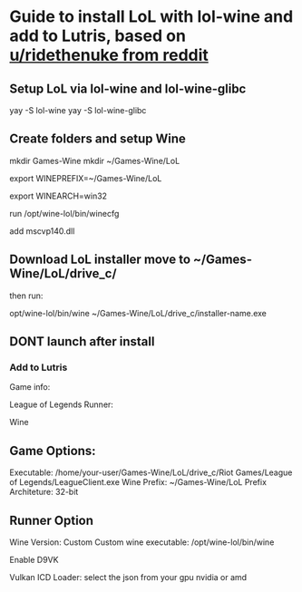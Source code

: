 # Guide to install LoL with lol-wine and add to Lutris, based on [u/ridethenuke from reddit](https://old.reddit.com/r/leagueoflinux/comments/bx0y2s/success_latest_arch_linux_winelol_patch_911/)

## Setup LoL via lol-wine and lol-wine-glibc
yay -S lol-wine
yay -S lol-wine-glibc

## Create folders and setup Wine

mkdir Games-Wine
mkdir ~/Games-Wine/LoL

export WINEPREFIX=~/Games-Wine/LoL

export WINEARCH=win32

run /opt/wine-lol/bin/winecfg

add mscvp140.dll

## Download LoL installer move to ~/Games-Wine/LoL/drive_c/
then run:

opt/wine-lol/bin/wine ~/Games-Wine/LoL/drive_c/installer-name.exe

## DONT launch after install

### Add to Lutris

Game info:

League of Legends
Runner:

Wine

## Game Options:
Executable: /home/your-user/Games-Wine/LoL/drive_c/Riot Games/League of Legends/LeagueClient.exe
Wine Prefix: ~/Games-Wine/LoL
Prefix Architeture: 32-bit

## Runner Option
Wine Version: Custom
Custom wine executable: /opt/wine-lol/bin/wine

Enable D9VK

Vulkan ICD Loader: select the json from your gpu nvidia or amd
